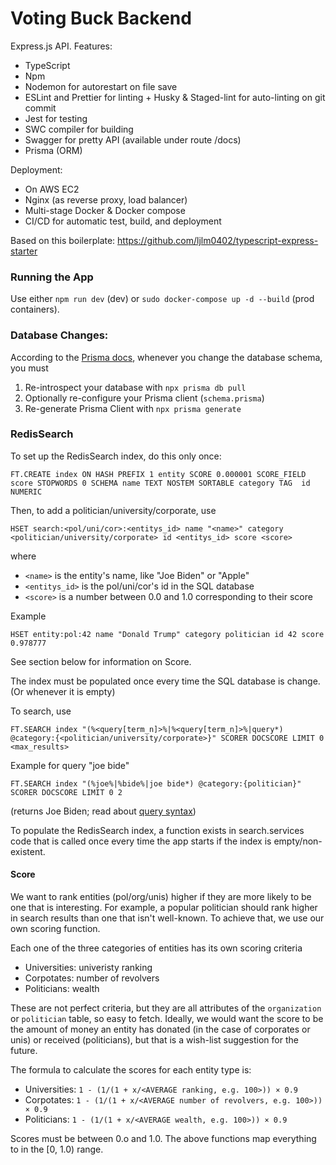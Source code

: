 # Voting Buck Backend

Express.js API. Features:

- TypeScript
- Npm
- Nodemon for autorestart on file save
- ESLint and Prettier for linting + Husky & Staged-lint for auto-linting on git commit
- Jest for testing
- SWC compiler for building
- Swagger for pretty API (available under route /docs)
- Prisma (ORM)

Deployment:

- On AWS EC2
- Nginx (as reverse proxy, load balancer)
- Multi-stage Docker & Docker compose
- CI/CD for automatic test, build, and deployment

Based on this boilerplate: https://github.com/ljlm0402/typescript-express-starter

### Running the App

Use either `npm run dev` (dev) or `sudo docker-compose up -d --build` (prod containers).

### Database Changes:

According to the [Prisma docs](https://www.prisma.io/docs/getting-started/setup-prisma/add-to-existing-project/relational-databases/next-steps-typescript-postgres), whenever you change the database schema, you must

1.  Re-introspect your database with `npx prisma db pull`
2.  Optionally re-configure your Prisma client (`schema.prisma`)
3.  Re-generate Prisma Client with `npx prisma generate`

### RedisSearch

To set up the RedisSearch index, do this only once:

    FT.CREATE index ON HASH PREFIX 1 entity SCORE 0.000001 SCORE_FIELD score STOPWORDS 0 SCHEMA name TEXT NOSTEM SORTABLE category TAG  id NUMERIC

Then, to add a politician/university/corporate, use

    HSET search:<pol/uni/cor>:<entitys_id> name "<name>" category <politician/university/corporate> id <entitys_id> score <score>

where

- `<name>` is the entity's name, like "Joe Biden" or "Apple"
- `<entitys_id>` is the pol/uni/cor's id in the SQL database
- `<score>` is a number between 0.0 and 1.0 corresponding to their score

Example

    HSET entity:pol:42 name "Donald Trump" category politician id 42 score 0.978777

See section below for information on Score.

The index must be populated once every time the SQL database is change. (Or whenever it is empty)

To search, use

    FT.SEARCH index "(%<query[term_n]>%|%<query[term_n]>%|query*) @category:{<politician/university/corporate>}" SCORER DOCSCORE LIMIT 0 <max_results>

Example for query "joe bide"

    FT.SEARCH index "(%joe%|%bide%|joe bide*) @category:{politician}" SCORER DOCSCORE LIMIT 0 2

(returns Joe Biden; read about [query syntax](https://oss.redis.com/redisearch/Query_Syntax))

To populate the RedisSearch index, a function exists in search.services code that is called once every time the app starts if the index is empty/non-existent.

#### Score

We want to rank entities (pol/org/unis) higher if they are more likely to be one that is interesting. For example, a popular politician should rank higher in search results than one that isn't well-known. To achieve that, we use our own scoring function.

Each one of the three categories of entities has its own scoring criteria

- Universities: univeristy ranking
- Corpotates: number of revolvers
- Politicians: wealth

These are not perfect criteria, but they are all attributes of the `organization` or `politician` table, so easy to fetch. Ideally, we would want the score to be the amount of money an entity has donated (in the case of corporates or unis) or received (politicians), but that is a wish-list suggestion for the future.

The formula to calculate the scores for each entity type is:

- Universities: `1 - (1/(1 + x/<AVERAGE ranking, e.g. 100>)) × 0.9`
- Corpotates: `1 - (1/(1 + x/<AVERAGE number of revolvers, e.g. 100>)) × 0.9`
- Politicians: `1 - (1/(1 + x/<AVERAGE wealth, e.g. 100>)) × 0.9`

Scores must be between 0.o and 1.0. The above functions map everything to in the [0, 1.0) range.
